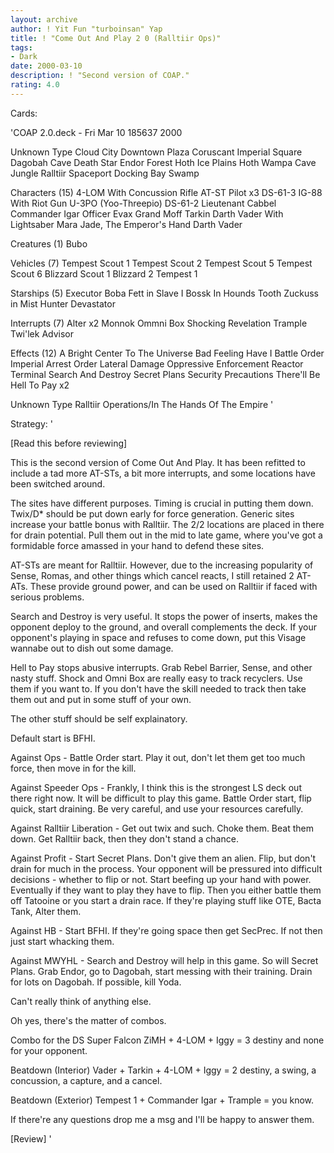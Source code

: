 ```yaml
---
layout: archive
author: ! Yit Fun "turboinsan" Yap
title: ! "Come Out And Play 2 0 (Ralltiir Ops)"
tags:
- Dark
date: 2000-03-10
description: ! "Second version of COAP."
rating: 4.0
---
```

Cards: 

'COAP 2.0.deck - Fri Mar 10 185637 2000


Unknown Type
Cloud City Downtown Plaza
Coruscant Imperial Square
Dagobah Cave
Death Star
Endor
Forest
Hoth Ice Plains
Hoth Wampa Cave
Jungle
Ralltiir
Spaceport Docking Bay
Swamp

Characters (15)
4-LOM With Concussion Rifle
AT-ST Pilot  x3
DS-61-3
IG-88 With Riot Gun
U-3PO (Yoo-Threepio)
DS-61-2
Lieutenant Cabbel
Commander Igar
Officer Evax
Grand Moff Tarkin
Darth Vader With Lightsaber
Mara Jade, The Emperor's Hand
Darth Vader

Creatures (1)
Bubo

Vehicles (7)
Tempest Scout 1
Tempest Scout 2
Tempest Scout 5
Tempest Scout 6
Blizzard Scout 1
Blizzard 2
Tempest 1

Starships (5)
Executor
Boba Fett in Slave I
Bossk In Hounds Tooth
Zuckuss in Mist Hunter
Devastator

Interrupts (7)
Alter  x2
Monnok
Ommni Box
Shocking Revelation
Trample
Twi'lek Advisor

Effects (12)
A Bright Center To The Universe
Bad Feeling Have I
Battle Order
Imperial Arrest Order
Lateral Damage
Oppressive Enforcement
Reactor Terminal
Search And Destroy
Secret Plans
Security Precautions
There'll Be Hell To Pay  x2

Unknown Type
Ralltiir Operations/In The Hands Of The Empire
'

Strategy: '

[Read this before reviewing]

This is the second version of Come Out And Play. It has been refitted to include a tad more AT-STs, a bit more interrupts, and some locations have been switched around.

The sites have different purposes. Timing is crucial in putting them down. Twix/D* should be put down early for force generation. Generic sites increase your battle bonus with Ralltiir. The 2/2 locations are placed in there for drain potential. Pull them out in the mid to late game, where you've got a formidable force amassed in your hand to defend these sites.

AT-STs are meant for Ralltiir. However, due to the increasing popularity of Sense, Romas, and other things which cancel reacts, I still retained 2 AT-ATs. These provide ground power, and can be used on Ralltiir if faced with serious problems.

Search and Destroy is very useful. It stops the power of inserts, makes the opponent deploy to the ground, and overall complements the deck. If your opponent's playing in space and refuses to come down, put this Visage wannabe out to dish out some damage.

Hell to Pay stops abusive interrupts. Grab Rebel Barrier, Sense, and other nasty stuff. Shock and Omni Box are really easy to track recyclers. Use them if you want to. If you don't have the skill needed to track then take them out and put in some stuff of your own.

The other stuff should be self explainatory.

Default start is BFHI.

Against Ops - Battle Order start. Play it out, don't let them get too much force, then move in for the kill.

Against Speeder Ops - Frankly, I think this is the strongest LS deck out there right now. It will be difficult to play this game. Battle Order start, flip quick, start draining. Be very careful, and use your resources carefully.

Against Ralltiir Liberation - Get out twix and such. Choke them. Beat them down. Get Ralltiir back, then they don't stand a chance.

Against Profit - Start Secret Plans. Don't give them an alien. Flip, but don't drain for much in the process. Your opponent will be pressured into difficult decisions - whether to flip or not. Start beefing up your hand with power. Eventually if they want to play they have to flip. Then you either battle them off Tatooine or you start a drain race. If they're playing stuff like OTE, Bacta Tank, Alter them.

Against HB - Start BFHI. If they're going space then get SecPrec. If not then just start whacking them.

Against MWYHL - Search and Destroy will help in this game. So will Secret Plans. Grab Endor, go to Dagobah, start messing with their training. Drain for lots on Dagobah. If possible, kill Yoda.

Can't really think of anything else.

Oh yes, there's the matter of combos.

Combo for the DS Super Falcon
ZiMH + 4-LOM + Iggy = 3 destiny and none for your opponent.

Beatdown (Interior)
Vader + Tarkin + 4-LOM + Iggy = 2 destiny, a swing, a concussion, a capture, and a cancel.

Beatdown (Exterior)
Tempest 1 + Commander Igar + Trample = you know.

If there're any questions drop me a msg and I'll be happy to answer them.

[Review] '